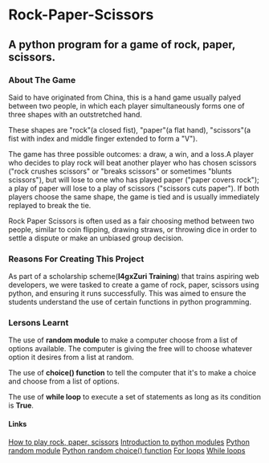 # Rock-Paper-Scissors

## A python program for a game of rock, paper, scissors.

### About The Game

Said to have originated from China, this is a hand game usually palyed between two people, in which each player simultaneously forms one of three shapes with an outstretched hand.

These shapes are "rock"(a closed fist), "paper"(a flat hand), "scissors"(a fist with index and middle finger extended to form a "V").

The game has three possible outcomes: a draw, a win, and a loss.A player who decides to play rock will beat another player who has chosen scissors ("rock crushes scissors" or "breaks scissors" or sometimes "blunts scissors"), but will lose to one who has played paper ("paper covers rock"); a play of paper will lose to a play of scissors ("scissors cuts paper"). If both players choose the same shape, the game is tied and is usually immediately replayed to break the tie.

Rock Paper Scissors is often used as a fair choosing method between two people, similar to coin flipping, drawing straws, or throwing dice in order to settle a dispute or make an unbiased group decision.

### Reasons For Creating This Project

As part of a scholarship scheme(**I4gxZuri Training**) that trains aspiring web developers, we were tasked to create a game of rock, paper, scissors using python, and ensuring it runs successfully. This was aimed to ensure the students understand the use of certain functions in python programming.

### Lersons Learnt

The use of **random module** to make a computer choose from a list of options available. The computer is giving the free will to choose whatever option it desires from a list at random.

The use of **choice() function** to tell the computer that it's to make a choice and choose from a list of options.

The use of **while loop** to execute a set of statements as long as its condition is **True**.

#### Links

[How to play rock, paper, scissors](https://www.youtube.com/watch?v=ND4fd6yScBM)
[Introduction to python modules](https://www.youtube.com/watch?v=uoVUOTPL9Rw&list=PLxuUHF3OiqfWAITD4gPUHZ1GcYRqmyF7P&index=26)
[Python random module](https://www.w3schools.com/python/module_random.asp)
[Python random choice() function](https://pynative.com/python-random-choice/)
[For loops](https://www.youtube.com/watch?v=P9sIg93Boso&list=PLxuUHF3OiqfWAITD4gPUHZ1GcYRqmyF7P&index=18)
[While loops](https://www.youtube.com/watch?v=J8dkgM8Mck0&list=PLxuUHF3OiqfWAITD4gPUHZ1GcYRqmyF7P&index=19)
